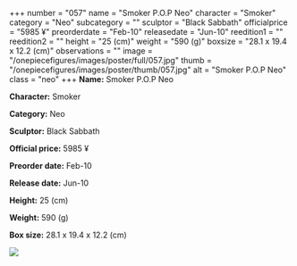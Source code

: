 +++
number = "057"
name = "Smoker P.O.P Neo"
character = "Smoker"
category = "Neo"
subcategory = ""
sculptor = "Black Sabbath"
officialprice = "5985 ¥"
preorderdate = "Feb-10"
releasedate = "Jun-10"
reedition1 = ""
reedition2 = ""
height = "25 (cm)"
weight = "590 (g)"
boxsize = "28.1 x 19.4 x 12.2 (cm)"
observations = ""
image = "/onepiecefigures/images/poster/full/057.jpg"
thumb = "/onepiecefigures/images/poster/thumb/057.jpg"
alt = "Smoker P.O.P Neo"
class = "neo"
+++
**Name:** Smoker P.O.P Neo

**Character:** Smoker

**Category:** Neo 

**Sculptor:** Black Sabbath

**Official price:** 5985 ¥

**Preorder date:** Feb-10

**Release date:** Jun-10

**Height:** 25 (cm)

**Weight:** 590 (g)

**Box size:** 28.1 x 19.4 x 12.2 (cm)

<img src="/onepiecefigures/images/poster/thumb/057.jpg">
